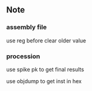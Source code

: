 ## Note
### assembly file

use reg before clear older value

### procession

use spike pk to get final results

use objdump to get inst in hex
